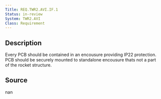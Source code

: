 ```yaml
---
Title: REQ.TWR2.AVI.IF.1
Status: in-review
System: TWR2.AVI
Class: Requirement
---
```


## Description

Every PCB should be contained in an encousure providing IP22 protection. PCB should be securely mounted to standalone encousure thats not a part of the rocket structure.

## Source

nan
